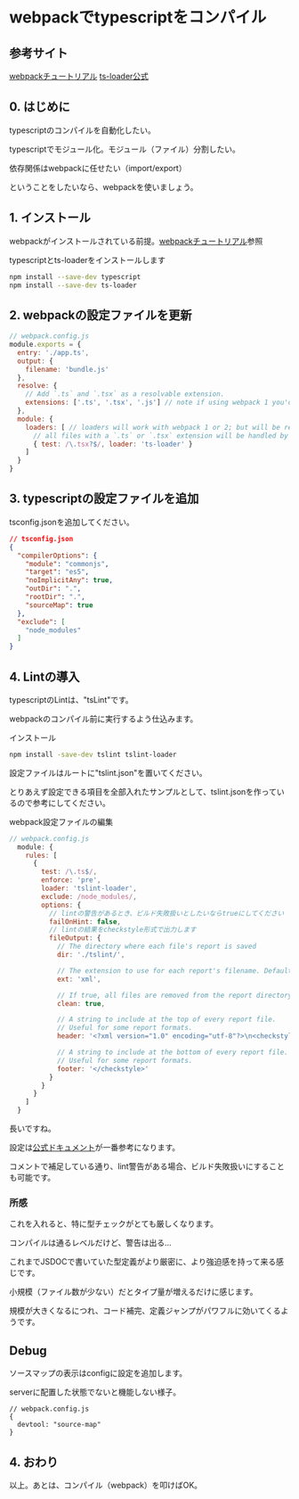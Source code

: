 # webpackでtypescriptをコンパイル

## 参考サイト
[webpackチュートリアル](https://github.ips.fdinet.fujifilm.co.jp/takumitokisa/foaf/tree/master/src/03_javascript/webpack_tutorial)
[ts-loader公式](https://github.com/TypeStrong/ts-loader)

## 0. はじめに
typescriptのコンパイルを自動化したい。

typescriptでモジュール化。モジュール（ファイル）分割したい。

依存関係はwebpackに任せたい（import/export）

ということをしたいなら、webpackを使いましょう。

## 1. インストール
webpackがインストールされている前提。[webpackチュートリアル](https://github.ips.fdinet.fujifilm.co.jp/takumitokisa/foaf/tree/master/src/03_javascript/webpack_tutorial)参照

typescriptとts-loaderをインストールします
```sh
npm install --save-dev typescript
npm install --save-dev ts-loader
```

## 2. webpackの設定ファイルを更新

```javascript
// webpack.config.js
module.exports = {
  entry: './app.ts',
  output: {
    filename: 'bundle.js'
  },
  resolve: {
    // Add `.ts` and `.tsx` as a resolvable extension.
    extensions: ['.ts', '.tsx', '.js'] // note if using webpack 1 you'd also need a '' in the array as well
  },
  module: {
    loaders: [ // loaders will work with webpack 1 or 2; but will be renamed "rules" in future
      // all files with a `.ts` or `.tsx` extension will be handled by `ts-loader`
      { test: /\.tsx?$/, loader: 'ts-loader' }
    ]
  }
}
```

## 3. typescriptの設定ファイルを追加

tsconfig.jsonを追加してください。
```json
// tsconfig.json
{
  "compilerOptions": {
    "module": "commonjs",
    "target": "es5",
    "noImplicitAny": true,
    "outDir": ".",
    "rootDir": ".",
    "sourceMap": true
  },
  "exclude": [
    "node_modules"
  ]
}
```

## 4. Lintの導入

typescriptのLintは、"tsLint"です。

webpackのコンパイル前に実行するよう仕込みます。

インストール
```sh
npm install -save-dev tslint tslint-loader
```

設定ファイルはルートに"tslint.json"を置いてください。

とりあえず設定できる項目を全部入れたサンプルとして、tslint.jsonを作っているので参考にしてください。

webpack設定ファイルの編集

```javascript
// webpack.config.js
  module: {
    rules: [
      {
        test: /\.ts$/,
        enforce: 'pre',
        loader: 'tslint-loader',
        exclude: /node_modules/,
        options: {
          // lintの警告があるとき、ビルド失敗扱いとしたいならtrueにしてください
          failOnHint: false,
          // lintの結果をcheckstyle形式で出力します
          fileOutput: {
            // The directory where each file's report is saved
            dir: './tslint/',

            // The extension to use for each report's filename. Defaults to 'txt'
            ext: 'xml',

            // If true, all files are removed from the report directory at the beginning of run
            clean: true,

            // A string to include at the top of every report file.
            // Useful for some report formats.
            header: '<?xml version="1.0" encoding="utf-8"?>\n<checkstyle version="5.7">',

            // A string to include at the bottom of every report file.
            // Useful for some report formats.
            footer: '</checkstyle>'
          }
        }
      }
    ]
  }
```

長いですね。

設定は[公式ドキュメント](https://github.com/wbuchwalter/tslint-loader)が一番参考になります。

コメントで補足している通り、lint警告がある場合、ビルド失敗扱いにすることも可能です。

### 所感
これを入れると、特に型チェックがとても厳しくなります。

コンパイルは通るレベルだけど、警告は出る…

これまでJSDOCで書いていた型定義がより厳密に、より強迫感を持って来る感じです。

小規模（ファイル数が少ない）だとタイプ量が増えるだけに感じます。

規模が大きくなるにつれ、コード補完、定義ジャンプがパワフルに効いてくるようです。

## Debug

ソースマップの表示はconfigに設定を追加します。

serverに配置した状態でないと機能しない様子。

```
// webpack.config.js
{
  devtool: "source-map"
}
```

## 4. おわり

以上。あとは、コンパイル（webpack）を叩けばOK。
